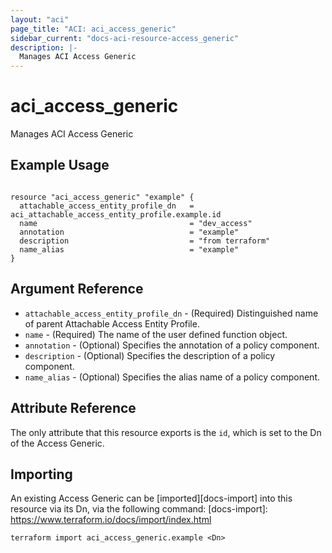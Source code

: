 ```yaml
---
layout: "aci"
page_title: "ACI: aci_access_generic"
sidebar_current: "docs-aci-resource-access_generic"
description: |-
  Manages ACI Access Generic
---
```


# aci_access_generic

Manages ACI Access Generic

## Example Usage

```hcl

resource "aci_access_generic" "example" {
  attachable_access_entity_profile_dn   = aci_attachable_access_entity_profile.example.id
  name                                  = "dev_access"
  annotation                            = "example"
  description                           = "from terraform"
  name_alias                            = "example"
}

```

## Argument Reference

- `attachable_access_entity_profile_dn` - (Required) Distinguished name of parent Attachable Access Entity Profile.
- `name` - (Required) The name of the user defined function object.
- `annotation` - (Optional) Specifies the annotation of a policy component.
- `description` - (Optional) Specifies the description of a policy component.
- `name_alias` - (Optional) Specifies the alias name of a policy component.

## Attribute Reference

The only attribute that this resource exports is the `id`, which is set to the
Dn of the Access Generic.

## Importing

An existing Access Generic can be [imported][docs-import] into this resource via its Dn, via the following command:
[docs-import]: https://www.terraform.io/docs/import/index.html

```
terraform import aci_access_generic.example <Dn>
```
